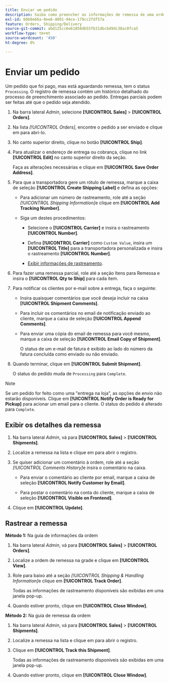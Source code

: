 ```yaml
---
title: Enviar um pedido
description: Saiba como preencher as informações de remessa de uma ordem de processamento e visualizar as informações de remessa e rastreamento.
exl-id: 60b0e66a-8ee6-4091-94ce-179cc2fdf57a
feature: Orders, Shipping/Delivery
source-git-commit: abd125cc6e61850db55fb31dbcbd9dc38ac0fca5
workflow-type: tm+mt
source-wordcount: '450'
ht-degree: 0%

---
```


# Enviar um pedido

Um pedido que foi pago, mas está aguardando remessa, tem o status `Processing`. O registro de remessa contém um histórico detalhado do processo de preenchimento associado ao pedido. Entregas parciais podem ser feitas até que o pedido seja atendido.

1. Na barra lateral _Admin_, selecione **[!UICONTROL Sales]** > **[!UICONTROL Orders]**.

1. Na lista _[!UICONTROL Orders]_, encontre o pedido a ser enviado e clique em para abri-lo.

1. No canto superior direito, clique no botão **[!UICONTROL Ship]**.

1. Para atualizar o endereço de entrega ou cobrança, clique no link **[!UICONTROL Edit]** no canto superior direito da seção.

   Faça as alterações necessárias e clique em **[!UICONTROL Save Order Address]**.

1. Para que a transportadora gere um rótulo de remessa, marque a caixa de seleção **[!UICONTROL Create Shipping Label]** e defina as opções:

   - Para adicionar um número de rastreamento, role até a seção _[!UICONTROL Shipping Information]_&#x200B;e clique em **[!UICONTROL Add Tracking Number]**.

   - Siga um destes procedimentos:

      - Selecione o **[!UICONTROL Carrier]** e insira o rastreamento **[!UICONTROL Number]**.

      - Defina **[!UICONTROL Carrier]** como `Custom Value`, insira um **[!UICONTROL Title]** para a transportadora personalizada e insira o rastreamento **[!UICONTROL Number]**.

      - [Exibir informações de rastreamento](#track-the-shipment).

1. Para fazer uma remessa parcial, role até a seção Itens para Remessa e insira o **[!UICONTROL Qty to Ship]** para cada item.

1. Para notificar os clientes por e-mail sobre a entrega, faça o seguinte:

   - Insira quaisquer comentários que você deseja incluir na caixa **[!UICONTROL Shipment Comments]**.

   - Para incluir os comentários no email de notificação enviado ao cliente, marque a caixa de seleção **[!UICONTROL Append Comments]**.

   - Para enviar uma cópia do email de remessa para você mesmo, marque a caixa de seleção **[!UICONTROL Email Copy of Shipment]**.

     O status de um e-mail de fatura é exibido ao lado do número da fatura concluída como enviado ou não enviado.

1. Quando terminar, clique em **[!UICONTROL Submit Shipment]**.

   O status do pedido muda de `Processing` para `Complete`.

>[!NOTE]
>
>Se um pedido for feito como uma &quot;entrega na loja&quot;, as opções de envio não estarão disponíveis. Clique em **[!UICONTROL Notify Order is Ready for Pickup]** para acionar um email para o cliente. O status do pedido é alterado para `Complete`.

## Exibir os detalhes da remessa

1. Na barra lateral _Admin_, vá para **[!UICONTROL Sales]** > **[!UICONTROL Shipments]**.

1. Localize a remessa na lista e clique em para abrir o registro.

1. Se quiser adicionar um comentário à ordem, role até a seção _[!UICONTROL Comments History]_&#x200B;e insira o comentário na caixa.

   - Para enviar o comentário ao cliente por email, marque a caixa de seleção **[!UICONTROL Notify Customer by Email]**.

   - Para postar o comentário na conta do cliente, marque a caixa de seleção **[!UICONTROL Visible on Frontend]**.

1. Clique em **[!UICONTROL Update]**.

## Rastrear a remessa

**Método 1:** Na guia de informações da ordem

1. Na barra lateral _Admin_, vá para **[!UICONTROL Sales]** > **[!UICONTROL Orders]**.

1. Localize a ordem de remessa na grade e clique em **[!UICONTROL View]**.

1. Role para baixo até a seção _[!UICONTROL Shipping & Handling Information]_&#x200B;e clique em **[!UICONTROL Track Order]**.

   Todas as informações de rastreamento disponíveis são exibidas em uma janela pop-up.

1. Quando estiver pronto, clique em **[!UICONTROL Close Window]**.

**Método 2:** Na guia de remessa da ordem

1. Na barra lateral _Admin_, vá para **[!UICONTROL Sales]** > **[!UICONTROL Shipments]**.

1. Localize a remessa na lista e clique em para abrir o registro.

1. Clique em **[!UICONTROL Track this Shipment]**.

   Todas as informações de rastreamento disponíveis são exibidas em uma janela pop-up.

1. Quando estiver pronto, clique em **[!UICONTROL Close Window]**.
